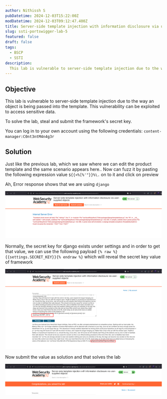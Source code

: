 ```yaml
---
author: Nithissh S
pubDatetime: 2024-12-03T15:22:00Z
modDatetime: 2024-12-03T09:12:47.400Z
title: Server-side template injection with information disclosure via user-supplied objects
slug: ssti-portswigger-lab-5
featured: false
draft: false
tags:
  - BSCP
  - SSTI
description:
  This lab is vulnerable to server-side template injection due to the way an object is being passed into the template. This vulnerability can be exploited to access sensitive data. To solve the lab, steal and submit the framework's secret key. You can log in to your own account using the following credentials `content-manager:C0nt3ntM4n4g3r`
---
```


## Objective 

This lab is vulnerable to server-side template injection due to the way an object is being passed into the template. This vulnerability can be exploited to access sensitive data.

To solve the lab, steal and submit the framework's secret key.

You can log in to your own account using the following credentials: `content-manager:C0nt3ntM4n4g3r`

## Solution 

Just like the previous lab, which we saw where we can edit the product template and the same scenario appears here.. Now can fuzz it by pasting the following expression value `${{<%[%'"}}%\.` on to it and click on preview

Ah, Error response shows that we are using `django` 

![](../../assets/images/bscp/ssti/ssti-15.png)

Normally, the secret key for django exists under settings and in order to get that value, we can use the following payload `{% raw %}{{settings.SECRET_KEY}}{% endraw %}` which will reveal the secret key value of framework 

![](../../assets/images/bscp/ssti/ssti-16.png)

Now submit the value as solution and that solves the lab 

![](../../assets/images/bscp/ssti/ssti-17.png)